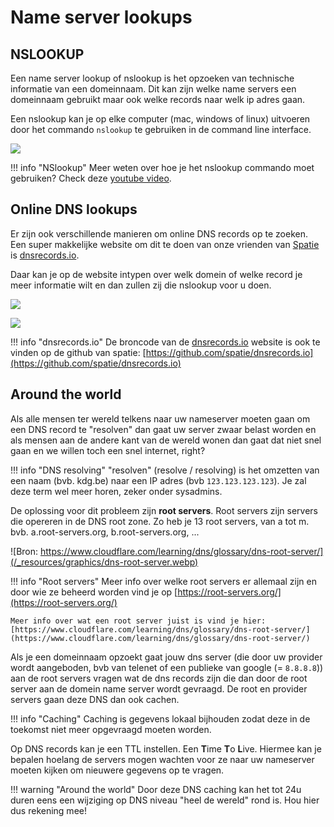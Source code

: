 # Name server lookups

## NSLOOKUP

Een name server lookup of nslookup is het opzoeken van technische informatie van een domeinnaam. Dit kan zijn welke name servers een domeinnaam gebruikt maar ook welke records naar welk ip adres gaan.

Een nslookup kan je op elke computer \(mac, windows of linux\) uitvoeren door het commando `nslookup` te gebruiken in de command line interface.

![](/_resources/graphics/cleanshot-2021-09-18-at-17.24.02.jpg)

!!! info "NSlookup"
    Meer weten over hoe je het nslookup commando moet gebruiken? Check deze [youtube video](https://www.youtube.com/watch?v=jf-x76XYY2o).

## Online DNS lookups

Er zijn ook verschillende manieren om online DNS records op te zoeken. Een super makkelijke website om dit te doen van onze vrienden van [Spatie](https://spatie.be) is [dnsrecords.io](https://dnsrecords.io/).

Daar kan je op de website intypen over welk domein of welke record je meer informatie wilt en dan zullen zij die nslookup voor u doen.

![](/_resources/graphics/cleanshot-2021-09-18-at-17.30.42.jpg)

![](/_resources/graphics/cleanshot-2021-09-18-at-17.30.52.jpg)

!!! info "dnsrecords.io"
    De broncode van de [dnsrecords.io](https://dnsrecords.io) website is ook te vinden op de github van spatie: [https://github.com/spatie/dnsrecords.io](https://github.com/spatie/dnsrecords.io)

## Around the world

Als alle mensen ter wereld telkens naar uw nameserver moeten gaan om een DNS record te "resolven" dan gaat uw server zwaar belast worden en als mensen aan de andere kant van de wereld wonen dan gaat dat niet snel gaan en we willen toch een snel internet, right?

!!! info "DNS resolving"
    "resolven" \(resolve / resolving\) is het omzetten van een naam \(bvb. kdg.be\) naar een IP adres \(bvb `123.123.123.123`\). Je zal deze term wel meer horen, zeker onder sysadmins.

De oplossing voor dit probleem zijn **root servers**. Root servers zijn servers die opereren in de DNS root zone. Zo heb je 13 root servers, van a tot m. bvb. a.root-servers.org, b.root-servers.org, ...

![Bron: https://www.cloudflare.com/learning/dns/glossary/dns-root-server/](/_resources/graphics/dns-root-server.webp)

!!! info "Root servers"
    Meer info over welke root servers er allemaal zijn en door wie ze beheerd worden vind je op [https://root-servers.org/](https://root-servers.org/)

    Meer info over wat een root server juist is vind je hier: [https://www.cloudflare.com/learning/dns/glossary/dns-root-server/](https://www.cloudflare.com/learning/dns/glossary/dns-root-server/)

Als je een domeinnaam opzoekt gaat jouw dns server (die door uw provider wordt aangeboden, bvb van telenet of een publieke van google (= `8.8.8.8`)) aan de root servers vragen wat de dns records zijn die dan door de root server aan de domein name server wordt gevraagd. De root en provider servers gaan deze DNS dan ook cachen.

!!! info "Caching"
    Caching is gegevens lokaal bijhouden zodat deze in de toekomst niet meer opgevraagd moeten worden.

Op DNS records kan je een TTL instellen. Een **T**ime **T**o **L**ive. Hiermee kan je bepalen hoelang de servers mogen wachten voor ze naar uw nameserver moeten kijken om nieuwere gegevens op te vragen.

!!! warning "Around the world"
    Door deze DNS caching kan het tot 24u duren eens een wijziging op DNS niveau "heel de wereld" rond is. Hou hier dus rekening mee!
